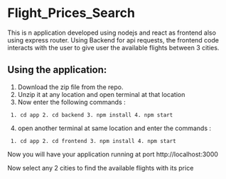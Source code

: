 # Flight_Prices_Search

This is n application developed using nodejs and react as frontend also using express router. Using Backend for api requests, the frontend code interacts with the user to give user the available flights between 3 cities.


## Using the application:


1. Download the zip file from the repo.
2. Unzip it at any location and open terminal at that location 
3. Now enter the following commands :

<code>  1. cd app
  2. cd backend 
  3. npm install 
  4. npm start
</code>

4. open another terminal at same location and enter the commands :

<code>  1. cd app
  2. cd frontend
  3. npm install 
  4. npm start 
</code>

Now you will have your application running at port http://localhost:3000 

Now select any 2 cities to find the available flights with its price





